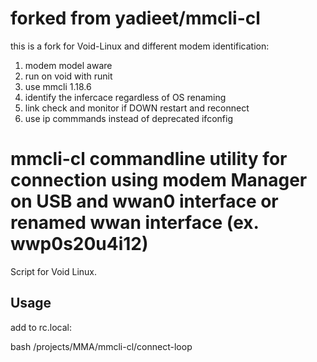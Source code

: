
# forked from yadieet/mmcli-cl

this is a fork for Void-Linux and different modem identification: 

1. modem model aware
2. run on void with runit 
3. use mmcli 1.18.6 
4. identify the infercace regardless of OS renaming
5. link check and monitor if DOWN restart and reconnect
6. use ip commmands instead of deprecated ifconfig 

# mmcli-cl commandline utility for connection using modem Manager on USB and wwan0 interface or renamed wwan interface (ex. wwp0s20u4i12) 
 
Script for Void Linux. 

## Usage

add to rc.local:


bash /projects/MMA/mmcli-cl/connect-loop


